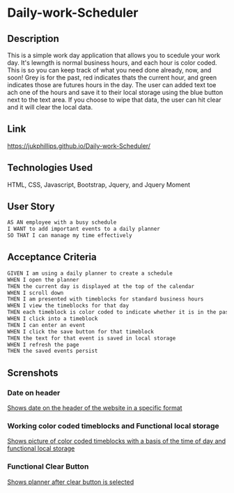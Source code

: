 # Daily-work-Scheduler

## Description

This is a simple work day application that allows you to scedule your work day. It's lewngth is normal business hours, and each hour is color coded. This is so you can keep track of what you need done already, now, and soon! Grey is for the past, red indicates thats the current hour, and green indicates those are futures hours in the day. The user can added text toe ach one of the hours and save it to their local storage using the blue button next to the text area. If you choose to wipe that data, the user can hit clear and it will clear the local data.

## Link

https://jukphillips.github.io/Daily-work-Scheduler/

## Technologies Used

HTML, CSS, Javascript, Bootstrap, Jquery, and Jquery Moment

## User Story

```md
AS AN employee with a busy schedule
I WANT to add important events to a daily planner
SO THAT I can manage my time effectively
```

## Acceptance Criteria

```md
GIVEN I am using a daily planner to create a schedule
WHEN I open the planner
THEN the current day is displayed at the top of the calendar
WHEN I scroll down
THEN I am presented with timeblocks for standard business hours
WHEN I view the timeblocks for that day
THEN each timeblock is color coded to indicate whether it is in the past, present, or future
WHEN I click into a timeblock
THEN I can enter an event
WHEN I click the save button for that timeblock
THEN the text for that event is saved in local storage
WHEN I refresh the page
THEN the saved events persist
```

## Screnshots

### Date on header

[Shows date on the header of the website in a specific format](./Screenshots/Date.PNG)

### Working color coded timeblocks and Functional local storage

[Shows picture of color coded timeblocks with a basis of the time of day and functional local storage](./Screenshots/WorkingBack&SaveInLocalStorage.PNG)

### Functional Clear Button

[Shows planner after clear button is selected](./Screenshots/ButtonClear.PNG)
